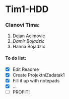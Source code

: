 # Tim1-HDD


### Clanovi Tima:

  1. Dejan Acimovic
  2. *Damir Bojadzic*
  3. Hanna Bojadzic
  

#### To do list:
- [x] Edit Readme
- [x] Create ProjektniZadatak1
- [x] Fill it up with notepads
- [x] ...
- [ ] PROFIT!
